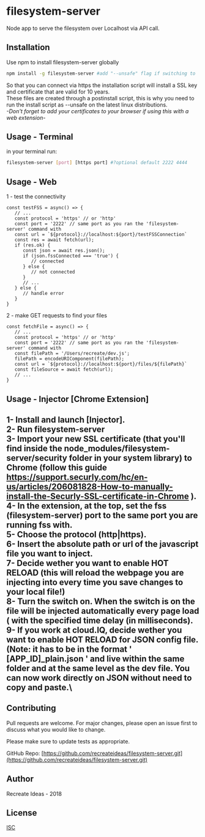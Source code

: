 # filesystem-server

Node app to serve the filesystem over Localhost via API call.

## Installation

Use npm to install filesystem-server globally

```bash
npm install -g filesystem-server #add "--unsafe" flag if switching to 'nobody' user
```
So that you can connect via https the installation script will install a SSL key and certificate that are valid for 10 years.\
These files are created through a postinstall script, this is why you need to run the install script as --unsafe on the latest linux distributions.\
*-Don't forget to add your certificates to your browser if using this with a web extension-*

## Usage - Terminal
in your terminal run:
```bash
filesystem-server [port] [https port] #?optional default 2222 4444
```
## Usage - Web
1 - test the connectivity
```
const testFSS = async() => {
   // ...
   const protocol = 'https' // or 'http'
   const port = '2222' // same port as you ran the 'filesystem- server' command with
   const url = `${protocol}://localhost:${port}/testFSSConnection`
   const res = await fetch(url);
   if (res.ok) {
      const json = await res.json();
      if (json.fssConnected === 'true') {
         // connected
      } else {
         // not connected
      }
      // ...
   } else {
      // handle error
   }
}

```
2 - make GET requests to find your files

```
const fetchFile = async() => {
   // ...
   const protocol = 'https' // or 'http'
   const port = '2222' // same port as you ran the 'filesystem- server' command with
   const filePath = '/Users/recreate/dev.js';
   filePath = encodeURIComponent(filePath); 
   const url = `${protocol}://localhost:${port}/files/${filePath}`
   const fileSource = await fetch(url);
   // ...
}

```
## Usage - Injector [Chrome Extension]
1- Install and launch [Injector].\
2- Run filesystem-server\
3- Import your new SSL certificate (that you'll find inside the node_modules/filesystem-server/security folder in your system library) to Chrome (follow this guide https://support.securly.com/hc/en-us/articles/206081828-How-to-manually-install-the-Securly-SSL-certificate-in-Chrome ).\
4- In the extension, at the top, set the fss (filesystem-server) port to the same port you are running fss with.\
5- Choose the protocol (http|https).\
6- Insert the absolute path or url of the javascript file you want to inject.\
7- Decide wether you want to enable HOT RELOAD (this will reload the webpage you are injecting into every time you save changes to your local file!)\
8- Turn the switch on. When the switch is on the file will be injected automatically every page load ( with the specified time delay (in milliseconds).\
9- If you work at cloud.IQ, decide wether you want to enable HOT RELOAD for JSON config file. (Note: it has to be in the format ' [APP_ID]_plain.json ' and live within the same folder and at the same level as the dev file. You can now work directly on JSON without need to copy and paste.\
------------------------------------------ 


## Contributing
Pull requests are welcome. For major changes, please open an issue first to discuss what you would like to change.

Please make sure to update tests as appropriate.

GitHub Repo: [https://github.com/recreateideas/filesystem-server.git](https://github.com/recreateideas/filesystem-server.git)

## Author
Recreate Ideas - 2018
## License
[ISC](https://choosealicense.com/licenses/isc/)
